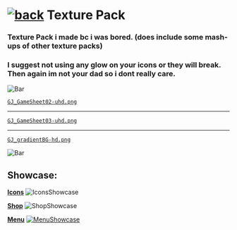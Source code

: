 # [![back](https://cdn.discordapp.com/emojis/887168885747511396?size=32)](https://dxrpy.github.io/Dxrpys-Garbage-Website) Texture Pack

### Texture Pack i made bc i was bored. (does include some mash-ups of other texture packs)
### I suggest not using any glow on your icons or they will break. Then again im not your dad so i dont really care.

![`Bar`](https://cdn.discordapp.com/attachments/584355797366997002/889006586406772746/4M7IWwP.png)

[`GJ_GameSheet02-uhd.png`](https://cdn.discordapp.com/attachments/584355797366997002/888748003324739584/GJ_GameSheet02-uhd.png)

---

[`GJ_GameSheet03-uhd.png`](https://i.imgur.com/yRIvPDK.png)

---

[`GJ_gradientBG-hd.png`](https://cdn.discordapp.com/attachments/584355797366997002/888751059940564992/GJ_gradientBG-hd.png)

![`Bar`](https://cdn.discordapp.com/attachments/584355797366997002/889006586406772746/4M7IWwP.png)

## Showcase:

<ins>**Icons**</ins>
![`IconsShowcase`](https://cdn.discordapp.com/attachments/584355797366997002/889022701216350248/unknown.png)

<ins>**Shop**</ins>
![`ShopShowcase`](https://cdn.discordapp.com/attachments/584355797366997002/889023093035630682/unknown.png)

<ins>**Menu**</ins>
[![`MenuShowcase`](https://cdn.discordapp.com/attachments/584355797366997002/889023270043668530/unknown.png)](https://dxrpy.github.io/Dxrpys-Garbage-Website/secret)

